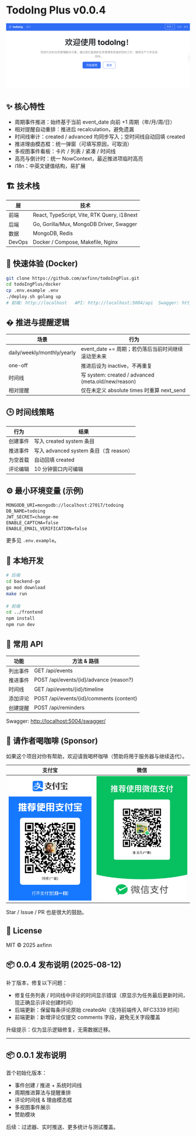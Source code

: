 # TodoIng Plus v0.0.4

<!-- v0.0.3: 前端支持随机更换背景 + container-xl 布局统一；详见 CHANGELOG.md -->
<!-- v0.0.2: 引入 Repository 层 (Event/Reminder) + Reminder Preview & Immediate Test + Unified 聚合改造，详见 CHANGELOG.md -->

![Dashboard](./img/dashboard.png)

## ✨ 核心特性

- 周期事件推进：始终基于当前 event_date 向前 +1 周期（年/月/周/日）
- 相对提醒自动重排：推进后 recalculation，避免遗漏
- 时间线审计：created / advanced 均同步写入；空时间线自动回填 created
- 推进理由模态框：统一弹窗（可填写原因，可取消）
- 多视图事件看板：卡片 / 列表 / 紧凑 / 时间线
- 高亮与倒计时：统一 NowContext，最近推进项临时高亮
- i18n：中英文键值结构，易扩展

## 🏗️ 技术栈

| 层 | 技术 |
|----|------|
| 前端 | React, TypeScript, Vite, RTK Query, i18next |
| 后端 | Go, Gorilla/Mux, MongoDB Driver, Swagger |
| 数据 | MongoDB, Redis |
| DevOps | Docker / Compose, Makefile, Nginx |

## 🚀 快速体验 (Docker)

```bash
git clone https://github.com/axfinn/todoIngPlus.git
cd todoIngPlus/docker
cp .env.example .env
./deploy.sh golang up
# 前端: http://localhost   API: http://localhost:5004/api  Swagger: http://localhost:5004/swagger/
```

## � 推进与提醒逻辑

| 场景 | 行为 |
|------|------|
| daily/weekly/monthly/yearly | event_date += 周期；若仍落后当前时间继续滚动至未来 |
| one-off | 推进后设为 inactive，不再重复 |
| 时间线 | 写 system: created / advanced (meta.old/new/reason) |
| 相对提醒 | 仅在未定义 absolute times 时重算 next_send |

## 🕒 时间线策略

| 行为 | 结果 |
|------|------|
| 创建事件 | 写入 created system 条目 |
| 推进事件 | 写入 advanced system 条目（含 reason） |
| 为空首载 | 自动回填 created |
| 评论编辑 | 10 分钟窗口内可编辑 |

## ⚙️ 最小环境变量 (示例)

```env
MONGODB_URI=mongodb://localhost:27017/todoing
DB_NAME=todoing
JWT_SECRET=change-me
ENABLE_CAPTCHA=false
ENABLE_EMAIL_VERIFICATION=false
```

更多见 `.env.example`。

## 🧪 本地开发

```bash
# 后端
cd backend-go
go mod download
make run

# 前端
cd ../frontend
npm install
npm run dev
```

## 🔌 常用 API

| 功能 | 方法 & 路径 |
|------|-------------|
| 列出事件 | GET /api/events |
| 推进事件 | POST /api/events/{id}/advance {reason?} |
| 时间线 | GET /api/events/{id}/timeline |
| 添加评论 | POST /api/events/{id}/comments {content} |
| 创建提醒 | POST /api/reminders |

Swagger: [http://localhost:5004/swagger/](http://localhost:5004/swagger/)

## 💖 请作者喝咖啡 (Sponsor)

如果这个项目对你有帮助，欢迎请我喝杯咖啡（赞助将用于服务器与继续迭代）。

| 支付宝 | 微信 |
|--------|------|
| ![支付宝](./img/alipay.JPG) | ![微信](./img/wxpay.JPG) |

Star / Issue / PR 也是很大的鼓励。

## 🧾 License

MIT © 2025 axfinn

## 📦 0.0.4 发布说明 (2025-08-12)

补丁版本，修复以下问题：

- 修复任务列表 / 时间线中评论的时间显示错误（原显示为任务最后更新时间，现正确显示评论创建时间）
- 后端更新：保留每条评论原始 createdAt（支持前端传入 RFC3339 时间）
- 前端更新：新增评论仅提交 comments 字段，避免无关字段覆盖

升级提示：仅为显示逻辑修复，无需数据迁移。

---

## 📦 0.0.1 发布说明

首个初始化版本：

- 事件创建 / 推进 + 系统时间线
- 周期推进算法与提醒重排
- 评论时间线 & 理由模态框
- 多视图事件展示
- 赞助模块

后续：过滤器、实时推送、更多统计与测试覆盖。
